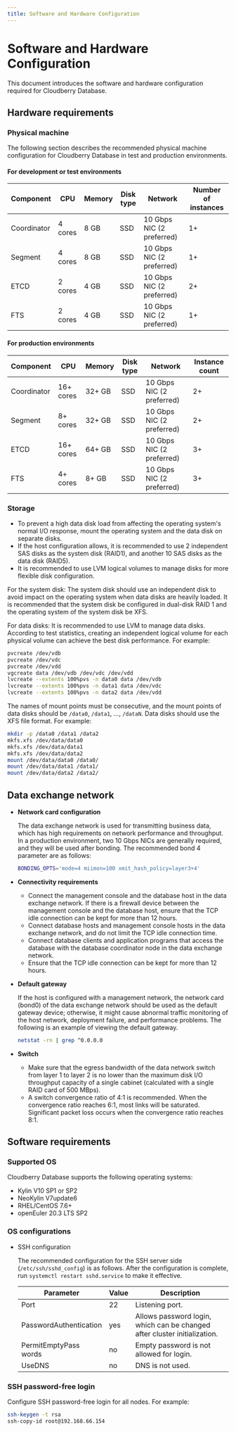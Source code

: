 ```yaml
---
title: Software and Hardware Configuration
---
```


# Software and Hardware Configuration

This document introduces the software and hardware configuration required for Cloudberry Database.

## Hardware requirements

### Physical machine

The following section describes the recommended physical machine configuration for Cloudberry Database in test and production environments.

#### For development or test environments

| Component    | CPU  | Memory | Disk type | Network                 | Number of instances |
| ------- | ---- | ---- | -------- | -------------------- | -------- |
| Coordinator  | 4 cores | 8 GB | SSD      | 10 Gbps NIC (2 preferred) | 1+       |
| Segment | 4 cores | 8 GB | SSD      | 10 Gbps NIC (2 preferred) | 1+       |
| ETCD    | 2 cores | 4 GB | SSD      | 10 Gbps NIC (2 preferred) | 2+       |
| FTS     | 2 cores | 4 GB | SSD      | 10 Gbps NIC (2 preferred) | 1+       |

#### For production environments

| Component    | CPU    | Memory   | Disk type | Network                 | Instance count |
| ------- | ------ | ------ | -------- | -------------------- | -------- |
| Coordinator  | 16+ cores | 32+ GB | SSD      | 10 Gbps NIC (2 preferred) | 2+       |
| Segment | 8+ cores  | 32+ GB | SSD      | 10 Gbps NIC (2 preferred) | 2+       |
| ETCD    | 16+ cores | 64+ GB | SSD      | 10 Gbps NIC (2 preferred) | 3+       |
| FTS     | 4+ cores  | 8+ GB   | SSD      | 10 Gbps NIC (2 preferred) | 3+       |

### Storage

- To prevent a high data disk load from affecting the operating system's normal I/O response, mount the operating system and the data disk on separate disks.
- If the host configuration allows, it is recommended to use 2 independent SAS disks as the system disk (RAID1), and another 10 SAS disks as the data disk (RAID5).
- It is recommended to use LVM logical volumes to manage disks for more flexible disk configuration.

For the system disk: The system disk should use an independent disk to avoid impact on the operating system when data disks are heavily loaded. It is recommended that the system disk be configured in dual-disk RAID 1 and the operating system of the system disk be XFS.

For data disks: It is recommended to use LVM to manage data disks. According to test statistics, creating an independent logical volume for each physical volume can achieve the best disk performance. For example:

```bash
pvcreate /dev/vdb
pvcreate /dev/vdc
pvcreate /dev/vdd
vgcreate data /dev/vdb /dev/vdc /dev/vdd
lvcreate --extents 100%pvs -n data0 data /dev/vdb
lvcreate --extents 100%pvs -n data1 data /dev/vdc
lvcreate --extents 100%pvs -n data2 data /dev/vdd 
```

The names of mount points must be consecutive, and the mount points of data disks should be `/data0`, `/data1`, ..., `/dataN`. Data disks should use the XFS file format. For example:

```bash
mkdir -p /data0 /data1 /data2
mkfs.xfs /dev/data/data0
mkfs.xfs /dev/data/data1
mkfs.xfs /dev/data/data2
mount /dev/data/data0 /data0/
mount /dev/data/data1 /data1/
mount /dev/data/data2 /data2/ 
```

## Data exchange network

- **Network card configuration**

    The data exchange network is used for transmitting business data, which has high requirements on network performance and throughput. In a production environment, two 10 Gbps NICs are generally required, and they will be used after bonding. The recommended bond 4 parameter are as follows:

    ```bash
    BONDING_OPTS='mode=4 miimon=100 xmit_hash_policy=layer3+4'
    ```

- **Connectivity requirements**

    - Connect the management console and the database host in the data exchange network. If there is a firewall device between the management console and the database host, ensure that the TCP idle connection can be kept for more than 12 hours.
    - Connect database hosts and management console hosts in the data exchange network, and do not limit the TCP idle connection time.
    - Connect database clients and application programs that access the database with the database coordinator node in the data exchange network.
    - Ensure that the TCP idle connection can be kept for more than 12 hours.

- **Default gateway**

    If the host is configured with a management network, the network card (bond0) of the data exchange network should be used as the default gateway device; otherwise, it might cause abnormal traffic monitoring of the host network, deployment failure, and performance problems. The following is an example of viewing the default gateway.

    ```bash
    netstat -rn | grep ^0.0.0.0
    ```

- **Switch**

    - Make sure that the egress bandwidth of the data network switch from layer 1 to layer 2 is no lower than the maximum disk I/O throughput capacity of a single cabinet (calculated with a single RAID card of 500 MBps).
    - A switch convergence ratio of 4:1 is recommended. When the convergence ratio reaches 6:1, most links will be saturated. Significant packet loss occurs when the convergence ratio reaches 8:1.

## Software requirements

### Supported OS

Cloudberry Database supports the following operating systems:

- Kylin V10 SP1 or SP2
- NeoKylin V7update6
- RHEL/CentOS 7.6+
- openEuler 20.3 LTS SP2

### OS configurations

- SSH configuration

    The recommended configuration for the SSH server side (`/etc/ssh/sshd_config`) is as follows. After the configuration is complete, run `systemctl restart sshd.service` to make it effective.

    | Parameter                   | Value   | Description             |
    | ---------------------- | ---- | ---------------- |
    | Port                   | 22   | Listening port.         |
    | PasswordAuthentication | yes  | Allows password login, which can be changed after cluster initialization.   |
    | PermitEmptyPass words  | no   | Empty password is not allowed for login. |
    | UseDNS                 | no   | DNS is not used.     |

### SSH password-free login

Configure SSH password-free login for all nodes. For example:

```bash
ssh-keygen -t rsa
ssh-copy-id root@192.168.66.154 
```
